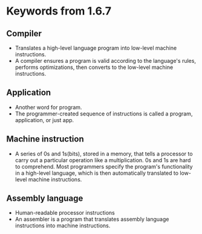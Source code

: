 # Keywords from 1.6.7

## Compiler

- Translates a high-level language program into low-level machine instructions.
- A compiler ensures a program is valid according to the language's rules, performs optimizations, then converts to the low-level machine instructions.

## Application

- Another word for program.
- The programmer-created sequence of instructions is called a program, application, or just app.

## Machine instruction

- A series of 0s and 1s(bits), stored in a memory, that tells a processor to carry out a particular operation like a multiplication.
0s and 1s are hard to comprehend. Most programmers specify the program's functionality in a high-level language, which is then automatically translated to low-level machine instructions.

## Assembly language

- Human-readable processor instructions
- An assembler is a program that translates assembly language instructions into machine instructions.
